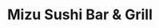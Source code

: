 ---
layout: place
title: "Mizu Sushi Bar & Grill"
permalink: /california/mountain-view/mizu-sushi-bar-grill.html
stateAbbr: CA
stateName: California
cityName: Mountain View
seo:
  name: "Mizu Sushi Bar & Grill"
  type: Restaurant
  links: null
description: "Looking for sushi in Mountain View, California? Check out Mizu Sushi Bar & Grill for a delightful Japanese dining experience. Enjoy a variety of sushi and ot..."
place_id: ChIJbdRr8Juwj4ARRFNrtLQtGjs
photos:
  - name: >-
      places/ChIJbdRr8Juwj4ARRFNrtLQtGjs/photos/AeeoHcIohmFCTTwYJOj5HOtluv4c7Wnxtrut1TwxRpSH2IH4uGx1sxXUhVqJWv8goEibcCzuvKFfZzF-sIqEGqvzol9R-JA95wtJnK_86iyEww6NI58XnCXGLTuauR_fBAxySFG9oCGHJnwfrYd6FLf5Rn24kDuSbyRa98uu4GIbJCm3qDPlBbQvJ_u8omftXNSOMiwyOumUgjlRqLKFUgFrNMOpMotVtiySOPFY1IAQQpB1dlQn1KRt5SXHapXRl7b_WC4nEJEaozCyUD1NT7y62kfYFgQ5BRQ_QWrEGEhKBN7yHtXFpOfWT072D57p-nHVWgqPoYVtx-awhnF7QYxXCEYeN6WQSIQ4tYFc6ipymytI3b7P1APSh9HibBFO542rvmbD1Xb2f8psSLENBvhn63JBVe79DRNXDQ1s0lxFQ-Ii_gp8
    widthPx: 3242
    heightPx: 1848
    authorAttributions:
      - displayName: Gilbert Siegel
        uri: https://maps.google.com/maps/contrib/110394644997508167559
        photoUri: >-
          https://lh3.googleusercontent.com/a-/ALV-UjXsDKF-F_k2pB9g9MspdA_y-6iimqDUaQv4DVMJR_xYndQBEPtrSQ=s100-p-k-no-mo
    flagContentUri: >-
      https://www.google.com/local/imagery/report/?cb_client=maps_api_places.places_api&image_key=!1e10!2sCIHM0ogKEICAgICEip2YjwE&hl=en-US
    googleMapsUri: >-
      https://www.google.com/maps/place//data=!3m4!1e2!3m2!1sCIHM0ogKEICAgICEip2YjwE!2e10!4m2!3m1!1s0x808fb09bf06bd46d:0x3b1a2db4b46b5344
  - name: >-
      places/ChIJbdRr8Juwj4ARRFNrtLQtGjs/photos/AeeoHcI-4yzVeUZN9lBLbFeD_buV-gWwNQWA1TpxjtAp4SSx_Muh_L9YT6kVDDlyzfzVKt5yWE3ONKxsFYLYNwKgx1pZBW2JPjDLqk79Y5hm9JYJn6ENodmd-XzFexFN-uQbF7uHvDXmjwmIV89XtuRSoyUPuQNfvTxtX6Z9v-emDoGrS_TTR8lWTCbEe3RaEHrK4jjZ9i1wwRtWuqWDEaIXRxzvld67difERGGMN18GyEGrjqIoG_Uem9hWeGG3Xi2NOayUMg5q-hYW9OFRHeUOYjYk72p0ARsoSiI4PL0ndQytnA
    widthPx: 1600
    heightPx: 900
    authorAttributions:
      - displayName: Mizu Sushi Bar & Grill
        uri: https://maps.google.com/maps/contrib/109223877330929689404
        photoUri: >-
          https://lh3.googleusercontent.com/a-/ALV-UjXwzLvXOs0opwtNUubxmbYWFCJVBPi6EKUfaO10D5zYkNzbJhs=s100-p-k-no-mo
    flagContentUri: >-
      https://www.google.com/local/imagery/report/?cb_client=maps_api_places.places_api&image_key=!1e10!2sAF1QipOlkjcmY2ODM2vjWPDDQ19_ZWN4RMM4x6lsB8WY&hl=en-US
    googleMapsUri: >-
      https://www.google.com/maps/place//data=!3m4!1e2!3m2!1sAF1QipOlkjcmY2ODM2vjWPDDQ19_ZWN4RMM4x6lsB8WY!2e10!4m2!3m1!1s0x808fb09bf06bd46d:0x3b1a2db4b46b5344
  - name: >-
      places/ChIJbdRr8Juwj4ARRFNrtLQtGjs/photos/AeeoHcLrwNrE3n0NXQ9hOiidXqMTeZM81cekoVdRTluN8I3j8yRqayK8shLZJUiQiWqfiDNOnHdSkXONKmiPAjF6me1URbhEOk_QTHzXl0z8snEGouVQOPSbWKAkS2SFINRGk7jgUMCf34Xj3phUpET5qAYNCTq4kYYmeoSWT-OMqp7Ul5bF5ckIZXcQnxipGe3FkbDc8Bbv1kFp18KktR-LiFg3lTU38Ts_KwmMplkGGw3mP2sbbbGElaVU1CIz2Ny0-Zu8pjC-reGHRzePwVoB0-n0s54QHQa5mYAFQDMPGOYKpm6ySRBz6uSGuvajQV8daP7_Zg7F64GziQs1PH9P_4g11Q4QDzegzgRqE10050bFpL9C355If2rNZtA1jh-rpR97CcLw_TX2YH0s2YW0dR-7YsHGJsLPczdtiapSY4068Q
    widthPx: 3600
    heightPx: 4800
    authorAttributions:
      - displayName: Sabina A
        uri: https://maps.google.com/maps/contrib/105387482579958130835
        photoUri: >-
          https://lh3.googleusercontent.com/a-/ALV-UjVhgY23uNrwAm3n5v5ox_m8kMsYThLJfQm4u5rhWKQEFvCVh2q56A=s100-p-k-no-mo
    flagContentUri: >-
      https://www.google.com/local/imagery/report/?cb_client=maps_api_places.places_api&image_key=!1e10!2sCIHM0ogKEICAgMCw-IuGbg&hl=en-US
    googleMapsUri: >-
      https://www.google.com/maps/place//data=!3m4!1e2!3m2!1sCIHM0ogKEICAgMCw-IuGbg!2e10!4m2!3m1!1s0x808fb09bf06bd46d:0x3b1a2db4b46b5344
  - name: >-
      places/ChIJbdRr8Juwj4ARRFNrtLQtGjs/photos/AeeoHcLzHaao8wY-Y7BBGupdm_-9sMLkFV1VnmUgYSMNwATA_08VEtb_3iqo7ybJQmL2iBEYP7sQm7vtpHD0EG2yKbAy4SwxNTzILaqpc5NTxCtWldXtc59z4U4lmIpyZbIMOKyEbscQFhzVBj0nDw8wY1XQMvX8BbFzMqRnxzLU5Mni3QNT1v2Lhrd0RfV-c3twN4FxjUWc1nrw8G9ALvsWUui_E1jQXj_BWFhtZiSGPUMQZyJxtHoiFWlQmkn_hzAXslvrxJNObeme_Sw10b3phMbVDnDxzsiL6S_YCtXQEjS7t5Z9YysJxd5jNJC5d2MpT0qFpn0AQzUAcbL_h-gfpYXiz4sdRKLmQNaIlqBqPmFUTHxXFw0WsZNcmdMsaziV44F4GMT-OSmDmSMQi6hzLMDuFkY3iwej2oci5jiiqa-kpg
    widthPx: 4032
    heightPx: 3024
    authorAttributions:
      - displayName: Sandeepa Dey
        uri: https://maps.google.com/maps/contrib/116367630541117736989
        photoUri: >-
          https://lh3.googleusercontent.com/a-/ALV-UjUZsk2cNXckiQ018dtyya7rPPhUOz8V4myxc0Xat3WHTUl_y_ry9w=s100-p-k-no-mo
    flagContentUri: >-
      https://www.google.com/local/imagery/report/?cb_client=maps_api_places.places_api&image_key=!1e10!2sCIHM0ogKEICAgMDQ_IGoew&hl=en-US
    googleMapsUri: >-
      https://www.google.com/maps/place//data=!3m4!1e2!3m2!1sCIHM0ogKEICAgMDQ_IGoew!2e10!4m2!3m1!1s0x808fb09bf06bd46d:0x3b1a2db4b46b5344
  - name: >-
      places/ChIJbdRr8Juwj4ARRFNrtLQtGjs/photos/AeeoHcKTjNSlQjRa1HiQdF6EnzZYVOJ1tP39X4D973p48OQhdbTfkRvsaFIxXaBrJetjZP6zs6VpNa9nPXMi9p_isNHJ_ygzFzSVwd3Ym-LIxcylregOInqwgFd4jmUr_NeHEpyQZJMFo-DdMYMcKbQIU3otizQLFKL6-4Hyr3_89U4qRXTo6lKb_nhOUQWMzl6GQ6Zwl3wqSXQd3eYNxyZySzn4YRZhmu4LD2AHSmF8ZNzFwp74KIuTYrcT6F9fyCiQtrX6w6xUB-yfIacPbkUUMRQ9ry4tYbKSzKnEzFc0QilJOZcn4nz2iDlf74WRa1IO_2v9sw6KiPDzcI1uvFh6U9e9nO54eANx1tq9qXVUL4N4OA2ZvvrJ-5rKdbyuHdNTzwpJvQsuN85HySNGU79794nUq-vIkNnxWoHcfqlApJEVWrqb
    widthPx: 3024
    heightPx: 4032
    authorAttributions:
      - displayName: Henry Ying
        uri: https://maps.google.com/maps/contrib/109984379356284038160
        photoUri: >-
          https://lh3.googleusercontent.com/a-/ALV-UjVxznGPjK0N4Ks2bhz1zHRPCU0IUJhcDx99CRgdKi5Zsa8NGe4=s100-p-k-no-mo
    flagContentUri: >-
      https://www.google.com/local/imagery/report/?cb_client=maps_api_places.places_api&image_key=!1e10!2sCIHM0ogKEICAgIDLp5a35QE&hl=en-US
    googleMapsUri: >-
      https://www.google.com/maps/place//data=!3m4!1e2!3m2!1sCIHM0ogKEICAgIDLp5a35QE!2e10!4m2!3m1!1s0x808fb09bf06bd46d:0x3b1a2db4b46b5344
  - name: >-
      places/ChIJbdRr8Juwj4ARRFNrtLQtGjs/photos/AeeoHcIVZxH-51SMwBhKm_4bkrb1LJtmpfEovC34AmJhgcQwQVJHA0EZvLBTHbyc2v23Dh_5RNBGwE9xUHsXFD0SxIpZzVhLaNfbwM66YwIFZtr1p-xMy8uK7JorDdziYRrmO4XxsUPFpSkLvfFWZz7-LggKO8Geb-s72xn1oVewgHldxRYRVfy0VzStC300xBVqJrgbws3i9LL7zyHveJ6dhZAwm508vJxdBl-KcqBM_aCN70EqRyC5pZJ7SE7x2ivCm0HSOL0BvO5ky-wgchsj6PkDbe35ZkdfNb3vn6ndggkFs6DYhrUdtKbsWo4kWYMOkPw2qaOJ8_fG_SA1ChNsuOi5Ep-YC6oB86T4aKU4I1iKZ-8G5hTlGObAghZPcNA3Hp1HMpU2Cu43q1rreOst7kq8eSQEDeadM31ZlYHlTUfe-uZRxEwjs_1-zTWcbg
    widthPx: 4000
    heightPx: 2250
    authorAttributions:
      - displayName: Michael Talis
        uri: https://maps.google.com/maps/contrib/111594055477258150640
        photoUri: >-
          https://lh3.googleusercontent.com/a/ACg8ocJzSF9YL6x3oIODdUWvcNsCOwi-nMC7-OyqxUcBAskslUfcypM=s100-p-k-no-mo
    flagContentUri: >-
      https://www.google.com/local/imagery/report/?cb_client=maps_api_places.places_api&image_key=!1e10!2sCIABIhAGbzaq4xNwxWfhdZYABly8&hl=en-US
    googleMapsUri: >-
      https://www.google.com/maps/place//data=!3m4!1e2!3m2!1sCIABIhAGbzaq4xNwxWfhdZYABly8!2e10!4m2!3m1!1s0x808fb09bf06bd46d:0x3b1a2db4b46b5344
  - name: >-
      places/ChIJbdRr8Juwj4ARRFNrtLQtGjs/photos/AeeoHcLJlontDTxGAw2JJ84Kl6kgfR78bWgt_lQZ9rVtmi_e3tYOx_c-j6O9A2ORgYoNn4Co9GlQk3LlBPrBiQdNQof89aAoCJsQ270VDNq0fG9lYtHfuMtaQ6iPsM2bXlNdPyfdvYRJvxndZpETT9VssBktZMxLWTUmpgaub8NJK2xY52UE_ykZVCqX9Sj7DAJ4Wc6TXLQUp1UkL7E3GboMsjXpa3UXjyFQa8tC2of3FcJd_IwN-XmqSGAI4XwNa7OyddGGnsSQF4SnUsv3TKQCfqgZmJ0u-M4JisJgF46ov4_lsroghqyybkIouoS8G-TqbtwGcTwYA-iX_Pnz90xpjvOUfz-qZ2RnsXCtOsPDKkjXfb7NobRsmXlGtGKLGI1K_MDbU9e6c0FClPFOANYBG0ioxI34irOejHiu4-7NhKY
    widthPx: 4032
    heightPx: 3024
    authorAttributions:
      - displayName: Jason Foard
        uri: https://maps.google.com/maps/contrib/101623472979356047884
        photoUri: >-
          https://lh3.googleusercontent.com/a-/ALV-UjXQa4gdHRz7WufkGxDeg7DO2rzuczO3yC9w-cAJ9lffNyn7MMkk7g=s100-p-k-no-mo
    flagContentUri: >-
      https://www.google.com/local/imagery/report/?cb_client=maps_api_places.places_api&image_key=!1e10!2sCIHM0ogKEICAgICTn8v3Qg&hl=en-US
    googleMapsUri: >-
      https://www.google.com/maps/place//data=!3m4!1e2!3m2!1sCIHM0ogKEICAgICTn8v3Qg!2e10!4m2!3m1!1s0x808fb09bf06bd46d:0x3b1a2db4b46b5344
  - name: >-
      places/ChIJbdRr8Juwj4ARRFNrtLQtGjs/photos/AeeoHcL9-CUqgRVaRRWippUHRRs-d5uE85Bp8NiLq-Hgu1cBZeFHo8V0mpIAanfExVnESdSm3y8wtNQ9_Dd3jUGBReSj-mARAsPPYGMYUDA1EnoV3b0hGV6X5YYI-D_GRdZyBDL-6BX_ZDstcth2KgNFcZ-ieGypQfQnYFCwh14XQC_L2FJKC_DtWJ3MycLXJuobHfHSseAkkWU4nTt4zgsDwlG3WAMFD5MuAVPANe2AYLN5-jSAcgHfGyKXzfQx9uQOJIPIYxj-UCEuTgpx7UlwreGNzWWEDMJhw5Sow8id_igi9LaA-c40zORIZlIyT_VZPEiE1aiUXoKnoceaeQXbA1mi9F9L7KrAyFgGbsXxKF6FvrSxcbA5NRvcOpDzBi4LbHNU8X0qwOUHvRb4jPXyWIAcC7pPhEt7O0T7dp1xK1c
    widthPx: 4080
    heightPx: 3072
    authorAttributions:
      - displayName: Adam Braun
        uri: https://maps.google.com/maps/contrib/108895438988053081560
        photoUri: >-
          https://lh3.googleusercontent.com/a-/ALV-UjWywP2OmHwg9xq-Afro3DNd0eozOZlvpJC0HLx6qHpL0Qxm_0vfQA=s100-p-k-no-mo
    flagContentUri: >-
      https://www.google.com/local/imagery/report/?cb_client=maps_api_places.places_api&image_key=!1e10!2sCIHM0ogKEICAgID3vbbfOA&hl=en-US
    googleMapsUri: >-
      https://www.google.com/maps/place//data=!3m4!1e2!3m2!1sCIHM0ogKEICAgID3vbbfOA!2e10!4m2!3m1!1s0x808fb09bf06bd46d:0x3b1a2db4b46b5344
  - name: >-
      places/ChIJbdRr8Juwj4ARRFNrtLQtGjs/photos/AeeoHcLJjFtOauf6zdlXDbAhflkZ4JMpVRTtAsVSE6JNRFGGd9IYh81HHPFxmj39EhzhwdEfGJf63EzH9ibmLAwgv-xDXtoJuw490pdh1c1_Iopxpvfm-rTi1G8lBmljaT0IS0paMTrsirw5QnCvzeLZnaLofGpPIWleGQhmqpGalrgTGe1WWGHppUVeYLXHi6MJnaMXG7RhqJwMOfR-HdciJZd4qvdMoXH_UwuNMA5wCTWdfDWC3ETltGb2YfgPkGIx_ktSK8De7l9-64QLdhkD7WgID1KRyiXfS5v0Ul2yzTxenGIcqwmNDWvyxPvkZ-JO18poXb2jdyzUreH6tYvIN316yLcCXaM3L11g2-xLvVwjxVH-Pn7eJ_OFjfcGAFLXUCqS9oSv_48oJmtvUrAtIbGCD8I0XsubHU43PKRas8Q
    widthPx: 4080
    heightPx: 3072
    authorAttributions:
      - displayName: Adam Braun
        uri: https://maps.google.com/maps/contrib/108895438988053081560
        photoUri: >-
          https://lh3.googleusercontent.com/a-/ALV-UjWywP2OmHwg9xq-Afro3DNd0eozOZlvpJC0HLx6qHpL0Qxm_0vfQA=s100-p-k-no-mo
    flagContentUri: >-
      https://www.google.com/local/imagery/report/?cb_client=maps_api_places.places_api&image_key=!1e10!2sCIHM0ogKEICAgICTi6bVdg&hl=en-US
    googleMapsUri: >-
      https://www.google.com/maps/place//data=!3m4!1e2!3m2!1sCIHM0ogKEICAgICTi6bVdg!2e10!4m2!3m1!1s0x808fb09bf06bd46d:0x3b1a2db4b46b5344
  - name: >-
      places/ChIJbdRr8Juwj4ARRFNrtLQtGjs/photos/AeeoHcL67LK7BMK0nSzMuSpdpyL9Hnh2Qq_wNCeARg6FAjaTtk7mC4FSzt-mrZqbAvm1C1BUQzQbrpjSueL4EgkwLFDcOYGtPolDSZI0_nr7_3NGCpjbQjYIHmCXJK1eiRR5biofmzLqdjsZOqhGMJPGlFjl4h5fV0sHx2ehkhrP-8O_q1vtKaEvANQVm1Yddmjk7F4eee_wvKh-su4LbRfjGwVfDCj4AGJE4kvKj3m0uJqlsFhRasCA1mskJ3X5Ic3T_9-V4y9f_R9IYA5Z4zj28GNUdmHTF8hCPmklm4_ED6JXsCFTYWD2JjPf7UGLogwfxiU8ZLgcJt1yHDRYevPP2GjLO6dJqkifTiUwLj4RMImjeAvuvfPcNpId6L14R2ESD_7nZ5LX1bPSbi9bH8SXzo-H-b-9tl9HJHeLQdszCEjtPQ
    widthPx: 4000
    heightPx: 3000
    authorAttributions:
      - displayName: Vignesh M
        uri: https://maps.google.com/maps/contrib/110229398390276187005
        photoUri: >-
          https://lh3.googleusercontent.com/a/ACg8ocJtSyxg_jtOGCmI4WDna4ZE8Gw06ArT9kDjB84c_nnn3qcA8Q=s100-p-k-no-mo
    flagContentUri: >-
      https://www.google.com/local/imagery/report/?cb_client=maps_api_places.places_api&image_key=!1e10!2sCIHM0ogKEICAgID3_ZWZVg&hl=en-US
    googleMapsUri: >-
      https://www.google.com/maps/place//data=!3m4!1e2!3m2!1sCIHM0ogKEICAgID3_ZWZVg!2e10!4m2!3m1!1s0x808fb09bf06bd46d:0x3b1a2db4b46b5344
address: '2590 W El Camino Real #13, Mountain View, CA 94040, USA'
street: '2590 W El Camino Real #13'
city: Mountain View
state: CA
zip: '94040'
country: USA
neighborhood: null
latitude: '37.401319'
longitude: '-122.112973'
accessibility_options:
  wheelchairAccessibleParking: true
  wheelchairAccessibleEntrance: true
  wheelchairAccessibleRestroom: true
  wheelchairAccessibleSeating: true
business_status: OPERATIONAL
name: Mizu Sushi Bar & Grill
google_maps_links:
  directionsUri: >-
    https://www.google.com/maps/dir//''/data=!4m7!4m6!1m1!4e2!1m2!1m1!1s0x808fb09bf06bd46d:0x3b1a2db4b46b5344!3e0
  placeUri: https://maps.google.com/?cid=4258766651776521028
  writeAReviewUri: >-
    https://www.google.com/maps/place//data=!4m3!3m2!1s0x808fb09bf06bd46d:0x3b1a2db4b46b5344!12e1
  reviewsUri: >-
    https://www.google.com/maps/place//data=!4m4!3m3!1s0x808fb09bf06bd46d:0x3b1a2db4b46b5344!9m1!1b1
  photosUri: >-
    https://www.google.com/maps/place//data=!4m3!3m2!1s0x808fb09bf06bd46d:0x3b1a2db4b46b5344!10e5
primary_type: Sushi Restaurant
opening_hours:
  regular: null
  current: null
secondary_opening_hours:
  regular:
    weekdayDescriptions: null
    type: null
  current:
    weekdayDescriptions: null
    type: null
phone: null
price_level: null
price_range: null
rating: null
rating_count: 0
website: null
reviews: null
parking_options: null
payment_options: null
allow_dogs: null
curbside_pickup: null
delivery: null
dine_in: null
good_for_children: null
good_for_groups: null
good_for_sports: null
live_music: null
menu_for_children: null
outdoor_seating: null
reservable: null
restroom: null
serves_beer: null
serves_breakfast: null
serves_brunch: null
serves_cocktails: null
serves_coffee: null
serves_dinner: null
serves_dessert: null
serves_lunch: null
serves_vegetarian_food: null
serves_wine: null
takeout: null
summary: null

---